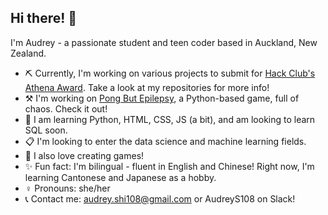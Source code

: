 ## Hi there! 👋
I'm Audrey - a passionate student and teen coder based in Auckland, New Zealand. 
* ⛏️ Currently, I'm working on various projects to submit for [Hack Club's Athena Award](https://athena.hackclub.com/). Take a look at my repositories for more info!
* ⚒️ I'm working on [Pong But Epilepsy](https://github.com/AudreyS108/pong-but-epilepsy), a Python-based game, full of chaos. Check it out!
* 🏫 I am learning Python, HTML, CSS, JS (a bit), and am looking to learn SQL soon. 
* 📋 I'm looking to enter the data science and machine learning fields.
* 🩷 I also love creating games!
* ✨ Fun fact: I'm bilingual - fluent in English and Chinese! Right now, I'm learning Cantonese and Japanese as a hobby.
* ♀️ Pronouns: she/her
* 📞 Contact me: audrey.shi108@gmail.com or AudreyS108 on Slack!

<!--
**AudreyS108/AudreyS108** is a ✨ _special_ ✨ repository because its `README.md` (this file) appears on your GitHub profile.

Here are some ideas to get you started:

- 🔭 I’m currently working on ...
- 🌱 I’m currently learning ...
- 👯 I’m looking to collaborate on ...
- 🤔 I’m looking for help with ...
- 💬 Ask me about ...
- 📫 How to reach me: ...
- 😄 Pronouns: ...
- ⚡ Fun fact: ...
-->

